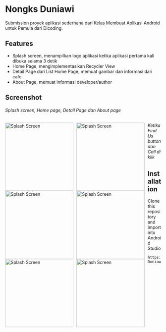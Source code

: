 # Nongks Duniawi
Submission proyek aplikasi sederhana dari Kelas Membuat Aplikasi Android untuk Pemula dari Dicoding.

## Features
* Splash screen, menampilkan logo aplikasi ketika aplikasi pertama kali dibuka selama 3 detik
* Home Page, mengimplementasikan Recycler View
* Detail Page dari List Home Page, memuat gambar dan informasi dari cafe
* About Page, memuat informasi developer/author

## Screenshot
###### Splash screen, Home page, Detail Page dan About page <br>
<img src="https://user-images.githubusercontent.com/70691510/127438284-56d4dadb-66ab-4bcf-9e42-2dc828b6081a.png"
     alt="Splash Screen"
     style="float: left; margin-right: 10px;"
     width="220" />
<img src="https://user-images.githubusercontent.com/70691510/127438321-305a05d3-9612-43cb-9fc8-9a8d208af328.png"
     alt="Splash Screen"
     style="float: left; margin-right: 10px;"
     width="220" />
<img src="https://user-images.githubusercontent.com/70691510/127438412-dc69c921-34fd-40fa-83c3-c17dd47d4c34.png"
     alt="Splash Screen"
     style="float: left; margin-right: 10px;"
     width="220" />
<img src="https://user-images.githubusercontent.com/70691510/127438477-21e11f22-876d-4779-983c-4b76640e697b.png"
     alt="Splash Screen"
     style="float: left; margin-right: 10px;"
     width="220" />
     
###### Ketika Find Us button dan Call di klik <br>

<img src="https://user-images.githubusercontent.com/70691510/127438524-e50f02f1-f858-46a9-a75a-db400e54a8b0.png"
     alt="Splash Screen"
     style="float: left; margin-right: 10px;"
     width="220" />
<img src="https://user-images.githubusercontent.com/70691510/127438660-38cd11e1-de08-4642-b712-a909f673e35c.png"
     alt="Splash Screen"
     style="float: left; margin-right: 10px;"
     width="220" />

## Installation
Clone this repository and import into Android Studio
```
https://github.com/afhabibieee/Nongks-Duniawi.git
```
